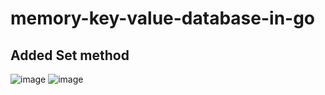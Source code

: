# memory-key-value-database-in-go

## Added Set method

![image](https://user-images.githubusercontent.com/84634405/228454435-22e7d9c8-2670-46a4-beae-b3cd13f235a2.png)
![image](https://user-images.githubusercontent.com/84634405/228454451-4676baac-d776-4995-9afc-4af3bec173c3.png)
